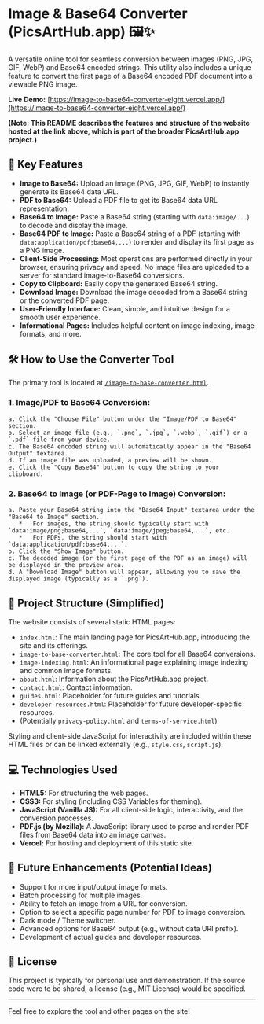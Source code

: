 # Image & Base64 Converter (PicsArtHub.app) 🖼️✨

A versatile online tool for seamless conversion between images (PNG, JPG, GIF, WebP) and Base64 encoded strings. This utility also includes a unique feature to convert the first page of a Base64 encoded PDF document into a viewable PNG image.

**Live Demo:** [https://image-to-base64-converter-eight.vercel.app/](https://image-to-base64-converter-eight.vercel.app/)

**(Note: This README describes the features and structure of the website hosted at the link above, which is part of the broader PicsArtHub.app project.)**

## 🚀 Key Features

*   **Image to Base64:** Upload an image (PNG, JPG, GIF, WebP) to instantly generate its Base64 data URL.
*   **PDF to Base64:** Upload a PDF file to get its Base64 data URL representation.
*   **Base64 to Image:** Paste a Base64 string (starting with `data:image/...`) to decode and display the image.
*   **Base64 PDF to Image:** Paste a Base64 string of a PDF (starting with `data:application/pdf;base64,...`) to render and display its first page as a PNG image.
*   **Client-Side Processing:** Most operations are performed directly in your browser, ensuring privacy and speed. No image files are uploaded to a server for standard image-to-Base64 conversions.
*   **Copy to Clipboard:** Easily copy the generated Base64 string.
*   **Download Image:** Download the image decoded from a Base64 string or the converted PDF page.
*   **User-Friendly Interface:** Clean, simple, and intuitive design for a smooth user experience.
*   **Informational Pages:** Includes helpful content on image indexing, image formats, and more.

## 🛠️ How to Use the Converter Tool

The primary tool is located at [`/image-to-base-converter.html`](https://image-to-base64-converter-eight.vercel.app/image-to-base-converter.html).

### 1. Image/PDF to Base64 Conversion:
    a. Click the "Choose File" button under the "Image/PDF to Base64" section.
    b. Select an image file (e.g., `.png`, `.jpg`, `.webp`, `.gif`) or a `.pdf` file from your device.
    c. The Base64 encoded string will automatically appear in the "Base64 Output" textarea.
    d. If an image file was uploaded, a preview will be shown.
    e. Click the "Copy Base64" button to copy the string to your clipboard.

### 2. Base64 to Image (or PDF-Page to Image) Conversion:
    a. Paste your Base64 string into the "Base64 Input" textarea under the "Base64 to Image" section.
       *   For images, the string should typically start with `data:image/png;base64,...`, `data:image/jpeg;base64,...`, etc.
       *   For PDFs, the string should start with `data:application/pdf;base64,...`.
    b. Click the "Show Image" button.
    c. The decoded image (or the first page of the PDF as an image) will be displayed in the preview area.
    d. A "Download Image" button will appear, allowing you to save the displayed image (typically as a `.png`).

## 📂 Project Structure (Simplified)

The website consists of several static HTML pages:

*   `index.html`: The main landing page for PicsArtHub.app, introducing the site and its offerings.
*   `image-to-base-converter.html`: The core tool for all Base64 conversions.
*   `image-indexing.html`: An informational page explaining image indexing and common image formats.
*   `about.html`: Information about the PicsArtHub.app project.
*   `contact.html`: Contact information.
*   `guides.html`: Placeholder for future guides and tutorials.
*   `developer-resources.html`: Placeholder for future developer-specific resources.
*   (Potentially `privacy-policy.html` and `terms-of-service.html`)

Styling and client-side JavaScript for interactivity are included within these HTML files or can be linked externally (e.g., `style.css`, `script.js`).

## 💻 Technologies Used

*   **HTML5:** For structuring the web pages.
*   **CSS3:** For styling (including CSS Variables for theming).
*   **JavaScript (Vanilla JS):** For all client-side logic, interactivity, and the conversion processes.
*   **PDF.js (by Mozilla):** A JavaScript library used to parse and render PDF files from Base64 data into an image canvas.
*   **Vercel:** For hosting and deployment of this static site.

## 🔮 Future Enhancements (Potential Ideas)

*   Support for more input/output image formats.
*   Batch processing for multiple images.
*   Ability to fetch an image from a URL for conversion.
*   Option to select a specific page number for PDF to image conversion.
*   Dark mode / Theme switcher.
*   Advanced options for Base64 output (e.g., without data URI prefix).
*   Development of actual guides and developer resources.

## 📄 License

This project is typically for personal use and demonstration. If the source code were to be shared, a license (e.g., MIT License) would be specified.

---

Feel free to explore the tool and other pages on the site!

